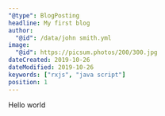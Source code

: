 ```yaml
---
"@type": BlogPosting
headline: My first blog
author:
  "@id": /data/john smith.yml
image:
  "@id": https://picsum.photos/200/300.jpg
dateCreated: 2019-10-26
dateModified: 2019-10-26
keywords: ["rxjs", "java script"]
position: 1
---
```


Hello world